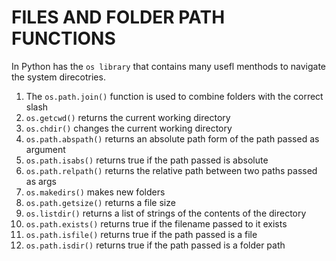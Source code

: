# FILES AND FOLDER PATH FUNCTIONS

In Python has the `os library` that contains many usefl menthods to navigate the system direcotries.

1. The `os.path.join()` function is used to combine folders with the correct slash
2. `os.getcwd()` returns the current working directory
3. `os.chdir()` changes the current working directory
4. `os.path.abspath()` returns an absolute path form of the path passed as argument
5. `os.path.isabs()` returns true if the path passed is absolute
6. `os.path.relpath()` returns the relative path between two paths passed as args
7. `os.makedirs()` makes new folders
8. `os.path.getsize()` returns a file size
9. `os.listdir()` returns a list of strings of the contents of the directory
10. `os.path.exists()` returns true if the filename passed to it exists
11. `os.path.isfile()` returns true if the path passed is a file
12. `os.path.isdir()` returns true if the path passed is a folder path
